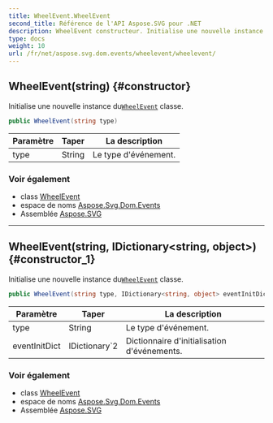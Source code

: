 ```yaml
---
title: WheelEvent.WheelEvent
second_title: Référence de l'API Aspose.SVG pour .NET
description: WheelEvent constructeur. Initialise une nouvelle instance duWheelEvent classe.
type: docs
weight: 10
url: /fr/net/aspose.svg.dom.events/wheelevent/wheelevent/
---
```

## WheelEvent(string) {#constructor}

Initialise une nouvelle instance du[`WheelEvent`](../) classe.

```csharp
public WheelEvent(string type)
```

| Paramètre | Taper | La description |
| --- | --- | --- |
| type | String | Le type d'événement. |

### Voir également

* class [WheelEvent](../)
* espace de noms [Aspose.Svg.Dom.Events](../../wheelevent/)
* Assemblée [Aspose.SVG](../../../)

---

## WheelEvent(string, IDictionary&lt;string, object&gt;) {#constructor_1}

Initialise une nouvelle instance du[`WheelEvent`](../) classe.

```csharp
public WheelEvent(string type, IDictionary<string, object> eventInitDict)
```

| Paramètre | Taper | La description |
| --- | --- | --- |
| type | String | Le type d'événement. |
| eventInitDict | IDictionary`2 | Dictionnaire d'initialisation d'événements. |

### Voir également

* class [WheelEvent](../)
* espace de noms [Aspose.Svg.Dom.Events](../../wheelevent/)
* Assemblée [Aspose.SVG](../../../)



